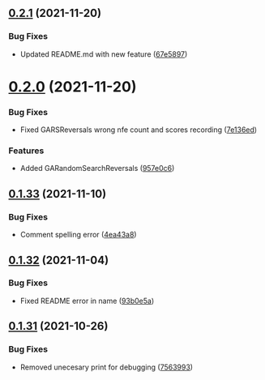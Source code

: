 ## [0.2.1](https://github.com/Agrover112/fliscopt/compare/v0.2.0...v0.2.1) (2021-11-20)


### Bug Fixes

* Updated README.md with new feature ([67e5897](https://github.com/Agrover112/fliscopt/commit/67e5897d1ab1c6d953a7700168315f70e0800342))



# [0.2.0](https://github.com/Agrover112/fliscopt/compare/v0.1.33...v0.2.0) (2021-11-20)


### Bug Fixes

* Fixed GARSReversals wrong nfe count and scores recording ([7e136ed](https://github.com/Agrover112/fliscopt/commit/7e136edf1068a4d25966a1e447f37e6913d0b514))


### Features

* Added GARandomSearchReversals ([957e0c6](https://github.com/Agrover112/fliscopt/commit/957e0c6ded50e2014a2421c041da7c6ce33f3570))



## [0.1.33](https://github.com/Agrover112/fliscopt/compare/v0.1.32...v0.1.33) (2021-11-10)


### Bug Fixes

* Comment spelling error ([4ea43a8](https://github.com/Agrover112/fliscopt/commit/4ea43a8b09348ce0a225d3a264b731572559afbe))



## [0.1.32](https://github.com/Agrover112/fliscopt/compare/v0.1.31...v0.1.32) (2021-11-04)


### Bug Fixes

* Fixed README error in name ([93b0e5a](https://github.com/Agrover112/fliscopt/commit/93b0e5a0513e9cb98eab6fc80fdc90bac1c9e73a))



## [0.1.31](https://github.com/Agrover112/fliscopt/compare/v0.1.1...v0.1.31) (2021-10-26)


### Bug Fixes

* Removed unecesary print for debugging ([7563993](https://github.com/Agrover112/fliscopt/commit/7563993ccd8c5ad0dfc13e1b863ba16f4db14854))




